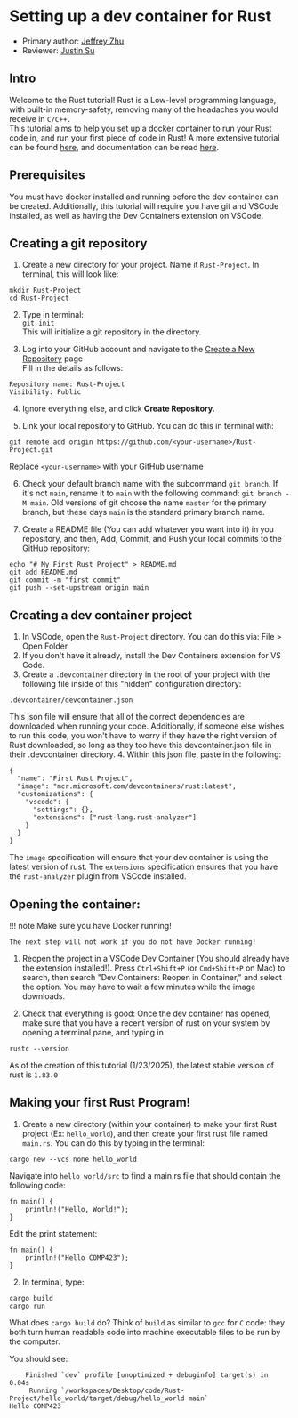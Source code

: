 # Setting up a dev container for Rust
* Primary author: [Jeffrey Zhu](https://github.com/JeffJeffisawesome)
* Reviewer: [Justin Su](https://github.com/jsu21ges)

## Intro

Welcome to the Rust tutorial! Rust is a Low-level programming language, with built-in memory-safety, removing many of the headaches you would receive in ```C/C++.```  
This tutorial aims to help you set up a docker container to run your Rust code in, and run your first piece of code in Rust! A more extensive tutorial can be found [here](https://doc.rust-lang.org/book/), and documentation can be read [here](https://doc.rust-lang.org/std/index.html).

## Prerequisites

You must have docker installed and running before the dev container can be created. Additionally, this tutorial will require you have git and VSCode installed, as well as having the Dev Containers extension on VSCode.

## Creating a git repository

1. Create a new directory for your project. Name it ```Rust-Project```. In terminal, this will look like:
```
mkdir Rust-Project
cd Rust-Project
```

2. Type in terminal:  
```git init```  
This will initialize a git repository in the directory.

3. Log into your GitHub account and navigate to the [Create a New Repository](https://github.com/new) page  
Fill in the details as follows:
```
Repository name: Rust-Project  
Visibility: Public
```
4. Ignore everything else, and click **Create Repository.** 

5. Link your local repository to GitHub. You can do this in terminal with:
```
git remote add origin https://github.com/<your-username>/Rust-Project.git
```
Replace `<your-username>` with your GitHub username

6. Check your default branch name with the subcommand `git branch`. If it's not `main`, rename it to `main` with the following command: `git branch -M main`. Old versions of git choose the name `master` for the primary branch, but these days `main` is the standard primary branch name.

7. Create a README file (You can add whatever you want into it) in you repository, and then, Add, Commit, and Push your local commits to the GitHub repository:
```
echo "# My First Rust Project" > README.md
git add README.md
git commit -m "first commit"
git push --set-upstream origin main
```

## Creating a dev container project

1. In VSCode, open the ```Rust-Project``` directory. You can do this via: File > Open Folder
2. If you don't have it already, install the Dev Containers extension for VS Code.
3. Create a ```.devcontainer``` directory in the root of your project with the following file inside of this "hidden" configuration directory:
```
.devcontainer/devcontainer.json
```
This json file will ensure that all of the correct dependencies are downloaded when running your code. Additionally, if someone else wishes to run this code, you won't have to worry if they have the right version of Rust downloaded, so long as they too have this devcontainer.json file in their .devcontainer directory.
4. Within this json file, paste in the following:
  ```
  {
    "name": "First Rust Project",
    "image": "mcr.microsoft.com/devcontainers/rust:latest",
    "customizations": {
      "vscode": {
        "settings": {},
        "extensions": ["rust-lang.rust-analyzer"]
      }
    }
  }
  ```
  The `image` specification will ensure that your dev container is using the latest version of rust. The `extensions` specification ensures that you have the `rust-analyzer` plugin from VSCode installed.

## Opening the container:

!!! note 
    Make sure you have Docker running!

    The next step will not work if you do not have Docker running!

1. Reopen the project in a VSCode Dev Container (You should already have the extension installed!).  Press ```Ctrl+Shift+P``` (or ```Cmd+Shift+P``` on Mac) to search, then search "Dev Containers: Reopen in Container," and select the option. You may have to wait a few minutes while the image downloads.

2. Check that everything is good: Once the dev container has opened, make sure that you have a recent version of rust on your system by opening a terminal pane, and typing in
```
rustc --version
```
As of the creation of this tutorial (1/23/2025), the latest stable version of rust is ```1.83.0```

## Making your first Rust Program!

1. Create a new directory (within your container) to make your first Rust project (Ex: ```hello_world```), and then create your first rust file named ```main.rs```. You can do this by typing in the terminal:
```
cargo new --vcs none hello_world
```
Navigate into `hello_world/src` to find a main.rs file that should contain the following code:
```
fn main() {
    println!("Hello, World!");
}
```
Edit the print statement:
```
fn main() {
    println!("Hello COMP423");
}
```


2. In terminal, type:
```
cargo build
cargo run
```
What does `cargo build` do? Think of `build` as similar to `gcc` for `C` code: they both turn human readable code into machine executable files to be run by the computer.

You should see:
```
    Finished `dev` profile [unoptimized + debuginfo] target(s) in 0.04s
     Running `/workspaces/Desktop/code/Rust-Project/hello_world/target/debug/hello_world main`
Hello COMP423
```